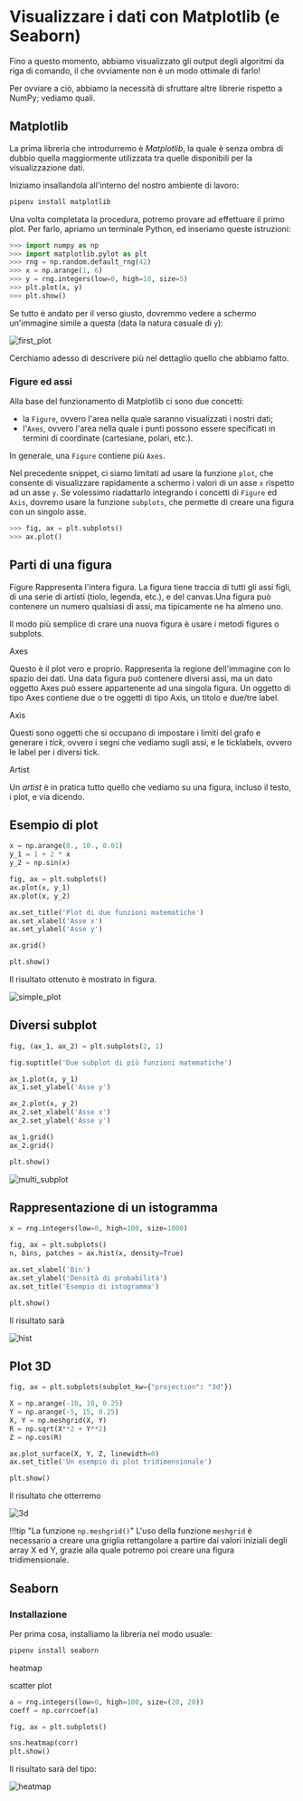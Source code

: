 # Visualizzare i dati con Matplotlib (e Seaborn)

Fino a questo momento, abbiamo visualizzato gli output degli algoritmi da riga di comando, il che ovviamente non è un modo ottimale di farlo!

Per ovviare a ciò, abbiamo la necessità di sfruttare altre librerie rispetto a NumPy; vediamo quali.

## Matplotlib

La prima libreria che introdurremo è *Matplotlib*, la quale è senza ombra di dubbio quella maggiormente utilizzata tra quelle disponibili per la visualizzazione dati.

Iniziamo insallandola all'interno del nostro ambiente di lavoro:

```sh
pipenv install matplotlib
```

Una volta completata la procedura, potremo provare ad effettuare il primo plot. Per farlo, apriamo un terminale Python, ed inseriamo queste istruzioni:

```py
>>> import numpy as np
>>> import matplotlib.pylot as plt
>>> rng = np.random.default_rng(42)
>>> x = np.arange(1, 6)
>>> y = rng.integers(low=0, high=10, size=5)
>>> plt.plot(x, y)
>>> plt.show()
```

Se tutto è andato per il verso giusto, dovremmo vedere a schermo un'immagine simile a questa (data la natura casuale di `y`):

![first_plot](../assets/images/03_libs/01_matplotlib/first_plot.png)

Cerchiamo adesso di descrivere più nel dettaglio quello che abbiamo fatto.

### Figure ed assi

Alla base del funzionamento di Matplotlib ci sono due concetti:

* la `Figure`, ovvero l'area nella quale saranno visualizzati i nostri dati;
* l'`Axes`, ovvero l'area nella quale i punti possono essere specificati in termini di coordinate (cartesiane, polari, etc.).

In generale, una `Figure` contiene più `Axes`.

Nel precedente snippet, ci siamo limitati ad usare la funzione `plot`, che consente di visualizzare rapidamente a schermo i valori di un asse `x` rispetto ad un asse `y`. Se volessimo riadattarlo integrando i concetti di `Figure` ed `Axis`, dovremo usare la funzione `subplots`, che permette di creare una figura con un singolo asse.

```py
>>> fig, ax = plt.subplots()
>>> ax.plot()
```

## Parti di una figura

Figure
Rappresenta l'intera figura. La figura tiene traccia di tutti gli assi figli, di una serie di artisti (tiolo, legenda, etc.), e del canvas.Una figura può contenere un numero qualsiasi di assi, ma tipicamente ne ha almeno uno.

Il modo più semplice di crare una nuova figura è usare i metodi figures o subplots.

Axes

Questo è il plot vero e proprio. Rappresenta la regione dell'immagine con lo spazio dei dati. Una data figura può contenere diversi assi, ma un dato oggetto Axes può essere appartenente ad una singola figura. Un oggetto di tipo Axes contiene due o tre oggetti di tipo Axis, un titolo e due/tre label.

Axis

Questi sono oggetti che si occupano di impostare i limiti del grafo e generare i *tick*, ovvero i segni che vediamo sugli assi, e le ticklabels, ovvero le label per i diversi tick.

Artist

Un *artist* è in pratica tutto quello che vediamo su una figura, incluso il testo, i plot, e via dicendo. 

## Esempio di plot

```py
x = np.arange(0., 10., 0.01)
y_1 = 1 + 2 * x
y_2 = np.sin(x)

fig, ax = plt.subplots()
ax.plot(x, y_1)
ax.plot(x, y_2)

ax.set_title('Plot di due funzioni matematiche')
ax.set_xlabel('Asse x')
ax.set_ylabel('Asse y')

ax.grid()

plt.show()
```

Il risultato ottenuto è mostrato in figura.

![simple_plot](../assets/images/03_libs/01_matplotlib/simple_plot.png)

## Diversi subplot

```py
fig, (ax_1, ax_2) = plt.subplots(2, 1)

fig.suptitle('Due subplot di più funzioni matematiche')

ax_1.plot(x, y_1)
ax_1.set_ylabel('Asse y')

ax_2.plot(x, y_2)
ax_2.set_xlabel('Asse x')
ax_2.set_ylabel('Asse y')

ax_1.grid()
ax_2.grid()

plt.show()
```

![multi_subplot](../assets/images/03_libs/01_matplotlib/multi_subplots.png)

## Rappresentazione di un istogramma

```py
x = rng.integers(low=0, high=100, size=1000)

fig, ax = plt.subplots()
n, bins, patches = ax.hist(x, density=True)

ax.set_xlabel('Bin')
ax.set_ylabel('Densità di probabilità')
ax.set_title('Esempio di istogramma')

plt.show()
```

Il risultato sarà

![hist](../assets/images/03_libs/01_matplotlib/hist.png)

## Plot 3D

```py
fig, ax = plt.subplots(subplot_kw={"projection": "3d"})

X = np.arange(-10, 10, 0.25)
Y = np.arange(-5, 15, 0.25)
X, Y = np.meshgrid(X, Y)
R = np.sqrt(X**2 + Y**2)
Z = np.cos(R)

ax.plot_surface(X, Y, Z, linewidth=0)
ax.set_title('Un esempio di plot tridimensionale')

plt.show()
```

Il risultato che otterremo

![3d](../assets/images/03_libs/)

!!!tip "La funzione `np.meshgrid()`"
	L'uso della funzione `meshgrid` è necessario a creare una griglia rettangolare a partire dai valori iniziali degli array X ed Y, grazie alla quale potremo poi creare una figura tridimensionale.

## Seaborn

### Installazione

Per prima cosa, installiamo la libreria nel modo usuale:

```sh
pipenv install seaborn
```

heatmap

scatter plot

```py
a = rng.integers(low=0, high=100, size=(20, 20))
coeff = np.corrcoef(a)

fig, ax = plt.subplots()

sns.heatmap(corr)
plt.show()
```

Il risultato sarà del tipo:

![heatmap](../assets/images/03_libs/01_matplotlib/heatmap.png)
